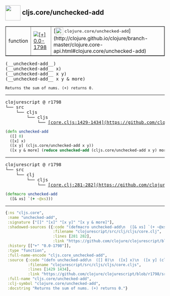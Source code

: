## <img width="48px" valign="middle" src="http://i.imgur.com/Hi20huC.png"> cljs.core/unchecked-add

 <table border="1">
<tr>
<td>function</td>
<td><a href="https://github.com/cljsinfo/api-refs/tree/0.0-1798"><img valign="middle" alt="[+] 0.0-1798" src="https://img.shields.io/badge/+-0.0--1798-lightgrey.svg"></a> </td>
<td>
[<img height="24px" valign="middle" src="http://i.imgur.com/1GjPKvB.png"> <samp>clojure.core/unchecked-add</samp>](http://clojure.github.io/clojure/branch-master/clojure.core-api.html#clojure.core/unchecked-add)
</td>
</tr>
</table>

 <samp>
(__unchecked-add__)<br>
(__unchecked-add__ x)<br>
(__unchecked-add__ x y)<br>
(__unchecked-add__ x y & more)<br>
</samp>

```
Returns the sum of nums. (+) returns 0.
```

---

 <pre>
clojurescript @ r1798
└── src
    └── cljs
        └── cljs
            └── <ins>[core.cljs:1429-1434](https://github.com/clojure/clojurescript/blob/r1798/src/cljs/cljs/core.cljs#L1429-L1434)</ins>
</pre>

```clj
(defn unchecked-add
  ([] 0)
  ([x] x)
  ([x y] (cljs.core/unchecked-add x y))
  ([x y & more] (reduce unchecked-add (cljs.core/unchecked-add x y) more)))
```


---

 <pre>
clojurescript @ r1798
└── src
    └── clj
        └── cljs
            └── <ins>[core.clj:281-282](https://github.com/clojure/clojurescript/blob/r1798/src/clj/cljs/core.clj#L281-L282)</ins>
</pre>

```clj
(defmacro unchecked-add
  ([& xs] `(+ ~@xs)))
```

---

```clj
{:ns "cljs.core",
 :name "unchecked-add",
 :signature ["[]" "[x]" "[x y]" "[x y & more]"],
 :shadowed-sources ({:code "(defmacro unchecked-add\n  ([& xs] `(+ ~@xs)))",
                     :filename "clojurescript/src/clj/cljs/core.clj",
                     :lines [281 282],
                     :link "https://github.com/clojure/clojurescript/blob/r1798/src/clj/cljs/core.clj#L281-L282"}),
 :history [["+" "0.0-1798"]],
 :type "function",
 :full-name-encode "cljs.core_unchecked-add",
 :source {:code "(defn unchecked-add\n  ([] 0)\n  ([x] x)\n  ([x y] (cljs.core/unchecked-add x y))\n  ([x y & more] (reduce unchecked-add (cljs.core/unchecked-add x y) more)))",
          :filename "clojurescript/src/cljs/cljs/core.cljs",
          :lines [1429 1434],
          :link "https://github.com/clojure/clojurescript/blob/r1798/src/cljs/cljs/core.cljs#L1429-L1434"},
 :full-name "cljs.core/unchecked-add",
 :clj-symbol "clojure.core/unchecked-add",
 :docstring "Returns the sum of nums. (+) returns 0."}

```
